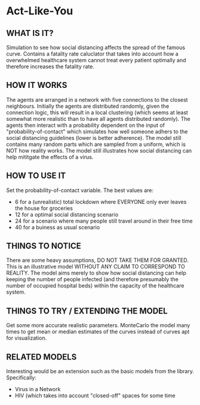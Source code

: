 # Act-Like-You

## WHAT IS IT?

Simulation to see how social distancing affects the spread of the famous curve.
Contains a fatality rate caluclator that takes into account how a overwhelmed healthcare system cannot treat every patient optimally and therefore increases the fatality rate.

## HOW IT WORKS

The agents are arranged in a network with five connections to the closest neighbours. Initially the agents are distributed randomly, given the connection logic, this will result in a local clustering (which seems at least somewhat more realistic than to have all agents distributed randomly). The agents then interact with a probability dependent on the input of "probability-of-contact" which simulates how well someone adhers to the social distancing guidelines (lower is better adherence). The model still contains many random parts which are sampled from a uniform, which is NOT how reality works. The model still illustrates how social distancing can help mititgate the effects of a virus. 

## HOW TO USE IT

Set the probability-of-contact variable. The best values are:
* 6 for a (unrealistic) total lockdown where EVERYONE only ever leaves the house for groceries
* 12 for a optimal social distancing scenario
* 24 for a scenario where many people still travel around in their free time
* 40 for a buiness as usual scenario

## THINGS TO NOTICE

There are some heavy assumptions, DO NOT TAKE THEM FOR GRANTED. This is an illustrative model WITHOUT ANY CLAIM TO CORRESPOND TO REALITY. The model aims merely to show how social distancing can help keeping the number of people infected (and therefore presumably the number of occupied hospital beds) within the capacity of the healthcare system. 

## THINGS TO TRY / EXTENDING THE MODEL

Get some more accurate realistic parameters. MonteCarlo the model many times to get mean or median estimates of the curves instead of curves apt for visualization. 

## RELATED MODELS

Interesting would be an extension such as the basic models from the library. Specifically:
* Virus in a Network
* HIV (which takes into account "closed-off" spaces for some time
